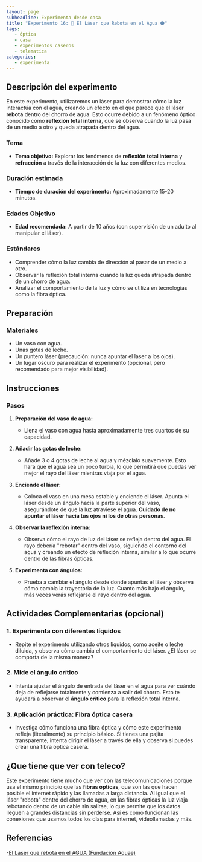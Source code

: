 ```yaml
---
layout: page  
subheadline: Experimenta desde casa  
title: "Experimento 16: 🥛 El Láser que Rebota en el Agua 🟠"  
tags:  
   - óptica  
   - casa  
   - experimentos caseros  
   - telematica  
categories:  
   - experimenta  
---
```


## Descripción del experimento

En este experimento, utilizaremos un láser para demostrar cómo la luz interactúa con el agua, creando un efecto en el que parece que el láser **rebota** dentro del chorro de agua. Esto ocurre debido a un fenómeno óptico conocido como **reflexión total interna**, que se observa cuando la luz pasa de un medio a otro y queda atrapada dentro del agua.

### Tema

- **Tema objetivo:** Explorar los fenómenos de **reflexión total interna** y **refracción** a través de la interacción de la luz con diferentes medios.

### Duración estimada

- **Tiempo de duración del experimento:** Aproximadamente 15-20 minutos.

### Edades Objetivo

- **Edad recomendada:** A partir de 10 años (con supervisión de un adulto al manipular el láser).

### Estándares

- Comprender cómo la luz cambia de dirección al pasar de un medio a otro.
- Observar la reflexión total interna cuando la luz queda atrapada dentro de un chorro de agua.
- Analizar el comportamiento de la luz y cómo se utiliza en tecnologías como la fibra óptica.

## Preparación

### Materiales

- Un vaso con agua.
- Unas gotas de leche.
- Un puntero láser (precaución: nunca apuntar el láser a los ojos).
- Un lugar oscuro para realizar el experimento (opcional, pero recomendado para mejor visibilidad).

## Instrucciones

### Pasos

1. **Preparación del vaso de agua:**
   - Llena el vaso con agua hasta aproximadamente tres cuartos de su capacidad.

2. **Añadir las gotas de leche:**
   - Añade 3 o 4 gotas de leche al agua y mézclalo suavemente. Esto hará que el agua sea un poco turbia, lo que permitirá que puedas ver mejor el rayo del láser mientras viaja por el agua.

3. **Enciende el láser:**
   - Coloca el vaso en una mesa estable y enciende el láser. Apunta el láser desde un ángulo hacia la parte superior del vaso, asegurándote de que la luz atraviese el agua. **Cuidado de no apuntar el láser hacia tus ojos ni los de otras personas**.

4. **Observar la reflexión interna:**
   - Observa cómo el rayo de luz del láser se refleja dentro del agua. El rayo debería "rebotar" dentro del vaso, siguiendo el contorno del agua y creando un efecto de reflexión interna, similar a lo que ocurre dentro de las fibras ópticas.

5. **Experimenta con ángulos:**
   - Prueba a cambiar el ángulo desde donde apuntas el láser y observa cómo cambia la trayectoria de la luz. Cuanto más bajo el ángulo, más veces verás reflejarse el rayo dentro del agua.


## Actividades Complementarias (opcional)

### 1. **Experimenta con diferentes líquidos**
   - Repite el experimento utilizando otros líquidos, como aceite o leche diluida, y observa cómo cambia el comportamiento del láser. ¿El láser se comporta de la misma manera?

### 2. **Mide el ángulo crítico**
   - Intenta ajustar el ángulo de entrada del láser en el agua para ver cuándo deja de reflejarse totalmente y comienza a salir del chorro. Esto te ayudará a observar el **ángulo crítico** para la reflexión total interna.

### 3. **Aplicación práctica: Fibra óptica casera**
   - Investiga cómo funciona una fibra óptica y cómo este experimento refleja (literalmente) su principio básico. Si tienes una pajita transparente, intenta dirigir el láser a través de ella y observa si puedes crear una fibra óptica casera.

## ¿Que tiene que ver con teleco?

Este experimento tiene mucho que ver con las telecomunicaciones porque usa el mismo principio que las **fibras ópticas**, que son las que hacen posible el internet rápido y las llamadas a larga distancia. Al igual que el láser "rebota" dentro del chorro de agua, en las fibras ópticas la luz viaja rebotando dentro de un cable sin salirse, lo que permite que los datos lleguen a grandes distancias sin perderse. Así es como funcionan las conexiones que usamos todos los días para internet, videollamadas y más.

## Referencias 
-[El Laser que rebota en el AGUA (Fundación Aquae)](https://www.youtube.com/watch?v=OucPPCuV4v8)